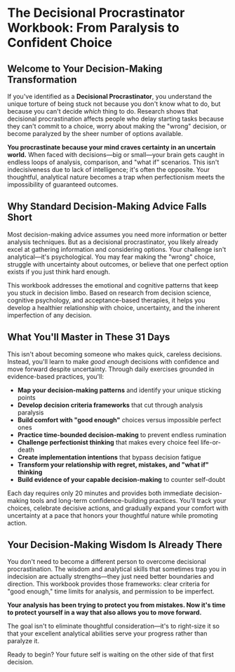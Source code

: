 # The Decisional Procrastinator Workbook: From Paralysis to Confident Choice

## Welcome to Your Decision-Making Transformation

If you've identified as a **Decisional Procrastinator**, you understand the unique torture of being stuck not because you don't know what to do, but because you can't decide *which* thing to do. Research shows that decisional procrastination affects people who delay starting tasks because they can't commit to a choice, worry about making the "wrong" decision, or become paralyzed by the sheer number of options available.

**You procrastinate because your mind craves certainty in an uncertain world.** When faced with decisions—big or small—your brain gets caught in endless loops of analysis, comparison, and "what if" scenarios. This isn't indecisiveness due to lack of intelligence; it's often the opposite. Your thoughtful, analytical nature becomes a trap when perfectionism meets the impossibility of guaranteed outcomes.

## Why Standard Decision-Making Advice Falls Short

Most decision-making advice assumes you need more information or better analysis techniques. But as a decisional procrastinator, you likely already excel at gathering information and considering options. Your challenge isn't analytical—it's psychological. You may fear making the "wrong" choice, struggle with uncertainty about outcomes, or believe that one perfect option exists if you just think hard enough.

This workbook addresses the emotional and cognitive patterns that keep you stuck in decision limbo. Based on research from decision science, cognitive psychology, and acceptance-based therapies, it helps you develop a healthier relationship with choice, uncertainty, and the inherent imperfection of any decision.

## What You'll Master in These 31 Days

This isn't about becoming someone who makes quick, careless decisions. Instead, you'll learn to make *good enough* decisions with confidence and move forward despite uncertainty. Through daily exercises grounded in evidence-based practices, you'll:

- **Map your decision-making patterns** and identify your unique sticking points
- **Develop decision criteria frameworks** that cut through analysis paralysis
- **Build comfort with "good enough"** choices versus impossible perfect ones  
- **Practice time-bounded decision-making** to prevent endless rumination
- **Challenge perfectionist thinking** that makes every choice feel life-or-death
- **Create implementation intentions** that bypass decision fatigue
- **Transform your relationship with regret, mistakes, and "what if" thinking**
- **Build evidence of your capable decision-making** to counter self-doubt

Each day requires only 20 minutes and provides both immediate decision-making tools and long-term confidence-building practices. You'll track your choices, celebrate decisive actions, and gradually expand your comfort with uncertainty at a pace that honors your thoughtful nature while promoting action.

## Your Decision-Making Wisdom Is Already There

You don't need to become a different person to overcome decisional procrastination. The wisdom and analytical skills that sometimes trap you in indecision are actually strengths—they just need better boundaries and direction. This workbook provides those frameworks: clear criteria for "good enough," time limits for analysis, and permission to be imperfect.

**Your analysis has been trying to protect you from mistakes. Now it's time to protect yourself in a way that also allows you to move forward.**

The goal isn't to eliminate thoughtful consideration—it's to right-size it so that your excellent analytical abilities serve your progress rather than paralyze it.

Ready to begin? Your future self is waiting on the other side of that first decision.